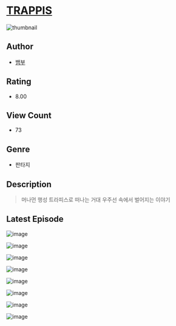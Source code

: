 # [TRAPPIS](https://comic.naver.com/challenge/list?titleId=810661)
![thumbnail](https://image-comic.pstatic.net/user_contents_data/challenge_comic/2023/05/24/upload_3545803199562868024_480x623.jpeg)

## Author
- [뱀부](https://comic.naver.com/artistTitle?id=367014)

## Rating
- 8.00

## View Count
- 73

## Genre
- 판타지

## Description
> 머나먼 행성 트라피스로 떠나는 거대 우주선 속에서 벌어지는 이야기


## Latest Episode
![image](https://image-comic.pstatic.net/user_contents_data/challenge_comic/2023/05/24/367014/upload_7234528552400020532.jpeg)

![image](https://image-comic.pstatic.net/user_contents_data/challenge_comic/2023/05/24/367014/upload_4135491077433145650.jpeg)

![image](https://image-comic.pstatic.net/user_contents_data/challenge_comic/2023/05/24/367014/upload_3977916762508505189.jpeg)

![image](https://image-comic.pstatic.net/user_contents_data/challenge_comic/2023/05/24/367014/upload_4049125504276707123.jpeg)

![image](https://image-comic.pstatic.net/user_contents_data/challenge_comic/2023/05/24/367014/upload_7220451316101296949.jpeg)

![image](https://image-comic.pstatic.net/user_contents_data/challenge_comic/2023/05/24/367014/upload_3762302502955476279.jpeg)

![image](https://image-comic.pstatic.net/user_contents_data/challenge_comic/2023/05/24/367014/upload_7075547781677462841.jpeg)

![image](https://image-comic.pstatic.net/user_contents_data/challenge_comic/2023/05/24/367014/upload_3832907864766624354.jpeg)
